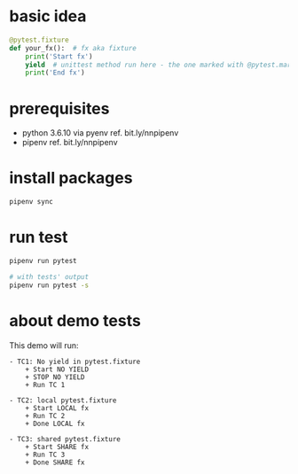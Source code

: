 # basic idea
```python
@pytest.fixture
def your_fx():  # fx aka fixture
    print('Start fx')
    yield  # unittest method run here - the one marked with @pytest.mark.usefixtures('this_method_name')
    print('End fx')
```

# prerequisites
- python 3.6.10 via pyenv ref. bit.ly/nnpipenv
- pipenv ref. bit.ly/nnpipenv

# install packages
```bash
pipenv sync
```

# run test 
```bash
pipenv run pytest

# with tests' output
pipenv run pytest -s
```

# about demo tests
This demo will run:

    - TC1: No yield in pytest.fixture
        + Start NO YIELD
        + STOP NO YIELD
        + Run TC 1

    - TC2: local pytest.fixture
        + Start LOCAL fx
        + Run TC 2
        + Done LOCAL fx

    - TC3: shared pytest.fixture
        + Start SHARE fx
        + Run TC 3
        + Done SHARE fx
